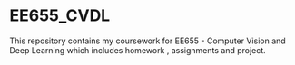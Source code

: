 # EE655_CVDL
This repository contains my coursework for EE655 - Computer Vision and Deep Learning which includes homework , assignments and project.
